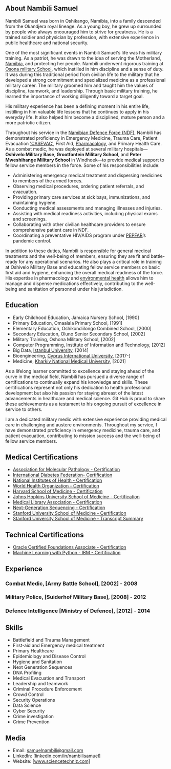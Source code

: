 ## About Nambili Samuel
Nambili Samuel was born in Oshikango, Namibia, into a family descended from the Okandjera royal lineage. As a young boy, he grew up surrounded by people who always encouraged him to strive for greatness. He is a trained soldier and physician by profession, with extensive experience in public healthcare and national security. 

One of the most significant events in Nambili Samuel's life was his military training. As a patriot, he was drawn to the idea of serving the Motherland, [Namibia](https://en.wikipedia.org/wiki/Namibia), and protecting her people. Nambili underwent rigorous training at [Osona military School](https://www.google.com/search?q=at+Osona+military+School&oq=at+Osona+military+School&gs_lcrp=EgZjaHJvbWUyBggAEEUYOdIBCTE0MDE1ajBqN6gCALACAA&sourceid=chrome&ie=UTF-8), which instilled in him discipline and a sense of duty. It was during this traditional period from civilian life to the military that he developed a strong commitment and specialized medicine as a professional military career. The military groomed him and taught him the values of discipline, teamwork, and leadership. Through basic military training, he learned the importance of working diligently toward a target goal.

His military experience has been a defining moment in his entire life, instilling in him valuable life lessons that he continues to apply in his everyday life. It also helped him become a disciplined, mature person and a more patriotic citizen.

Throughout his service in the [Namibian Defence Force (NDF)](https://modva.gov.na), Nambili has demonstrated proficiency in Emergency Medicine, Trauma Care, Patient Evacuation ['CASEVAC'](https://en.wikipedia.org/wiki/Casualty_evacuation), First Aid, [Pharmacology](https://www.ualberta.ca/pharmacology/about/what-is-pharmacology.html), and Primary Health Care. As a combat medic, he was deployed at several military hospitals—**Oshivelo Military Base**, **Grootfontein Military School**, and **Peter Mweshihange Military School** in Windhoek—to provide medical support to fellow service members in the force. Some of his responsibilities include:

- Administering emergency medical treatment and dispersing medicines to members of the armed forces.
- Observing medical procedures, ordering patient referrals, and evacuation.
- Providing primary care services at sick bays, immunizations, and maintaining hygiene.
- Conducting medical assessments and managing illnesses and injuries.
- Assisting with medical readiness activities, including physical exams and screenings.
- Collaborating with other civilian healthcare providers to ensure comprehensive patient care in NDF.
- Coordinating a preventative HIV/AIDS program under [PEPFAR](https://na.usembassy.gov/our-relationship/pepfar/)’s pandemic control.

In addition to these duties, Nambili is responsible for general medical treatments and the well-being of members, ensuring they are fit and battle-ready for any operational scenarios. He also plays a critical role in training at Oshivelo Military Base and educating fellow service members on basic first aid and hygiene, enhancing the overall medical readiness of the force. His expertise in pharmacology and [environmental health](https://www.ehinz.ac.nz/indicators/overview/what-is-environmental-health/) allows him to manage and dispense medications effectively, contributing to the well-being and sanitation of personnel under his jurisdiction.
## Education

- Early Childhood Education, Jamaica Nursery School, [1990]
- Primary Education, Omaalala Primary School, [1991]
- Elementary Education, Oshikondiilongo Combined School, [2000]
- Secondary Education, Oluno Senior Secondary School, [2002]
- Military Training, Oshona Military School, [2002]
- Computer Programming, Institute of Information and Technology, [2012]
- Big Data, [Istanbul University](https://www.istanbul.edu.tr/en/), [2014]
- Bioengineering, [Cyprus International University](https://www.ciu.edu.tr/en), [2017-]
- Medicine, [Kharkiv National Medical University](https://knmu.edu.ua/en/), [2021]

As a lifelong learner committed to excellence and staying ahead of the curve in the medical field, Nambili has pursued a diverse range of certifications to continually expand his knowledge and skills. These certifications represent not only his dedication to health professional development but also his passion for staying abreast of the latest advancements in healthcare and medical science. Git Hub is proud to share these achievements as a testament to his ongoing pursuit of excellence in service to others.

I am a dedicated military medic with extensive experience providing medical care in challenging and austere environments. Throughout my service, I have demonstrated proficiency in emergency medicine, trauma care, and patient evacuation, contributing to mission success and the well-being of fellow service members.

## Medical Certifications

- [Association for Molecular Pathology - Certification](https://github.com/nambilisamuel/Certifications/blob/main/Association%20for%20Molecular%20Pathology.pdf)
- [International Diabetes Federation- Certification](https://github.com/nambilisamuel/Certifications/blob/main/Biosimilar%20Insulin.pdf)
- [National Institutes of Health - Certification](https://github.com/nambilisamuel/Certifications/blob/main/Clinical%20Pharmacology.pdf)
- [World Health Organization - Certification](https://github.com/nambilisamuel/Certifications/blob/main/Epidemiology%20-%20WHO.pdf)
- [Harvard School of Medicine - Certification](https://github.com/nambilisamuel/Certifications/blob/main/Havard%20School%20of%20Medicine.pdf)
- [Johns Hopkins University School of Medicine - Certification](https://github.com/nambilisamuel/Certifications/blob/main/Immuno-engineering.pdf)
- [Medical Library Association - Certification](https://github.com/nambilisamuel/Certifications/blob/main/Medical%20Library%20Association.pdf)
- [Next-Generation Sequencing - Certification](https://github.com/nambilisamuel/Certifications/blob/main/Next-Generation%20Sequencing.pdf)
- [Stanford University School of Medicine - Certification](https://github.com/nambilisamuel/Certifications/blob/main/HealthPro%20Advantage.pdf)
- [Stanford University School of Medicine - Transcript Summary](https://github.com/nambilisamuel/Certifications/blob/main/Stanford%20University%20School%20of%20Medicine%20Transcript%20Credit%20Summary.pdf)

## Technical Certifications
- [Oracle Certified Foundations Associate - Certification](github.com/Nambili-Samuel/Certifications/blob/main/Oracle%20Certification.pdf)
- [Machine Learning with Python - IBM - Certification](github.com/Nambili-Samuel/Certifications/blob/main/Oracle%20Certification.pdf)
   
## Experience

### Combat Medic, [Army Battle School], [2002] - 2008
### Military Police, [Suiderhof Military Base], [2008] - 2012
### Defence Intelligence [Ministry of Defence], [2012] - 2014

## Skills

- Battlefield and Trauma Management
- First-aid and Emergency medical treatment
- Primary Healthcare
- Epidemiology and Disease Control
- Hygiene and Sanitation
- Next Generation Sequences
- DNA Profiling
- Medical Evacuation and Transport
- Leadership and teamwork
- Criminal Procedure Enforcement
- Crowd Control
- Security Operations
- Data Science
- Cyber Security
- Crime investigation
- Crime Prevention


## Media

- Email: samuelnambili@gmail.com
- LinkedIn: [linkedin.com/in/nambilisamuel]
- Website: [www.sciencetechniz.com]


